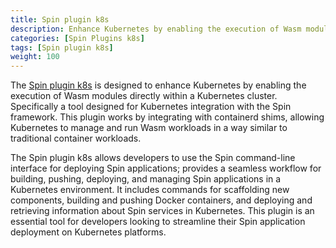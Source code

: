 ```yaml
---
title: Spin plugin k8s
description: Enhance Kubernetes by enabling the execution of Wasm modules directly within a Kubernetes cluster
categories: [Spin Plugins k8s]
tags: [Spin plugin k8s]
weight: 100
---
```


The [Spin plugin k8s](https://github.com/spinkube/spin-plugin-k8s) is designed to enhance Kubernetes by enabling the execution of Wasm modules directly within a Kubernetes cluster. Specifically a tool designed for Kubernetes integration with the Spin framework. This plugin works by integrating with containerd shims, allowing Kubernetes to manage and run Wasm workloads in a way similar to traditional container workloads.

The Spin plugin k8s allows developers to use the Spin command-line interface for deploying Spin applications; provides a seamless workflow for building, pushing, deploying, and managing Spin applications in a Kubernetes environment. It includes commands for scaffolding new components, building and pushing Docker containers, and deploying and retrieving information about Spin services in Kubernetes. This plugin is an essential tool for developers looking to streamline their Spin application deployment on Kubernetes platforms.
